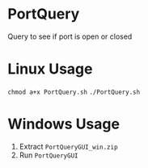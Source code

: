 # PortQuery
Query to see if port is open or closed
# Linux Usage
`chmod a+x PortQuery.sh`
`./PortQuery.sh`
# Windows Usage
1.  Extract `PortQueryGUI_win.zip`
2.  Run `PortQueryGUI`
